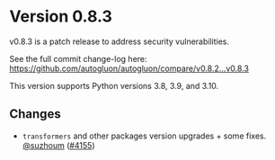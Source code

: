 # Version 0.8.3

v0.8.3 is a patch release to address security vulnerabilities.

See the full commit change-log here: https://github.com/autogluon/autogluon/compare/v0.8.2...v0.8.3

This version supports Python versions 3.8, 3.9, and 3.10.

## Changes
* `transformers` and other packages version upgrades + some fixes. [@suzhoum](https://github.com/suzhoum) ([#4155](https://github.com/autogluon/autogluon/pull/4155))
